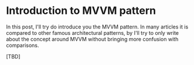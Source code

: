 # Introduction to MVVM pattern

In this post, I'll try do introduce you the MVVM pattern. In many articles it is compared to other famous architectural patterns, by I'll try to only write about the concept around MVVM without bringing more confusion with comparisons.

[TBD]